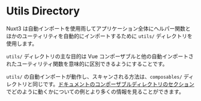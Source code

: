 # Utils Directory
Nuxt3 は自動インポートを使用雨してアプリケーション全体にヘルパー関数とほかのユーティリティを自動的にインポートするために `utils/` ディレクトリを使用します。

`utils/` ディレクトリの主な目的は Vue コンポーザブルと他の自動インポートされたユーティリティ関数を意味的に区別できるようにすることです。

`utils/` の自動インポートが動作し、スキャンされる方法は、`composables/` ディレクトリと同じです。[ドキュメントのコンポーザブルディレクトリのセクション](https://nuxt.com/docs/guide/directory-structure/composables)でどのように動くかについての例とより多くの情報を見ることができます。
